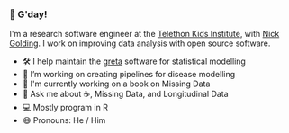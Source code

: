 ### 👋 G'day!

I'm a research software engineer at the [Telethon Kids Institute](https://www.telethonkids.org.au/), with [Nick Golding](https://www.telethonkids.org.au/contact-us/our-people/g/nick-golding/). I work on improving data analysis with open source software.

 - 🛠️ I help maintain the [greta](https://github.com/greta-dev/greta) software for statistical modelling
 - 🦠 I’m working on creating pipelines for disease modelling
 - :book: I'm currently working on a book on Missing Data
- 💬 Ask me about :coffee:, Missing Data, and Longitudinal Data
 - :computer: Mostly program in R
- 😄 Pronouns: He / Him

